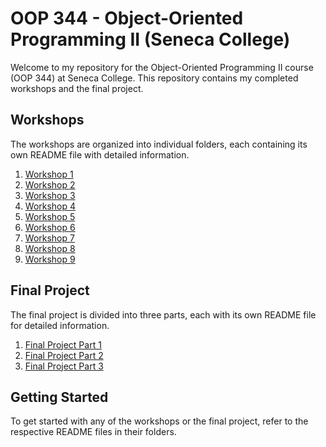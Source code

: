 # OOP 344 - Object-Oriented Programming II (Seneca College)

Welcome to my repository for the Object-Oriented Programming II course (OOP 344) at Seneca College. This repository contains my completed workshops and the final project.

## Workshops

The workshops are organized into individual folders, each containing its own README file with detailed information.

1. [Workshop 1](workshop1)
2. [Workshop 2](workshop2/README.md)
3. [Workshop 3](workshop3/README.md)
4. [Workshop 4](workshop4/README.md)
5. [Workshop 5](workshop5/README.md)
6. [Workshop 6](workshop6/README.md)
7. [Workshop 7](workshop7/README.md)
8. [Workshop 8](workshop8/README.md)
9. [Workshop 9](workshop9/README.md)

## Final Project

The final project is divided into three parts, each with its own README file for detailed information.

1. [Final Project Part 1](finalproject-part1/README.md)
2. [Final Project Part 2](finalproject-part2/README.md)
3. [Final Project Part 3](finalproject-part3/README.md)

## Getting Started

To get started with any of the workshops or the final project, refer to the respective README files in their folders.

